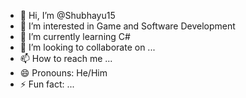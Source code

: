 - 👋 Hi, I’m @Shubhayu15
- 👀 I’m interested in Game and Software Development
- 🌱 I’m currently learning C#
- 💞️ I’m looking to collaborate on ...
- 📫 How to reach me ...
- 😄 Pronouns: He/Him
- ⚡ Fun fact: ...

<!---
Shubhayu15/Shubhayu15 is a ✨ special ✨ repository because its `README.md` (this file) appears on your GitHub profile.
You can click the Preview link to take a look at your changes.
--->
